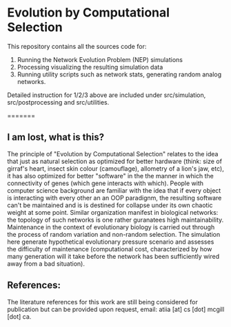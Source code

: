 # Evolution by Computational Selection

This repository contains all the sources code for: 
1. Running the Network Evolution Problem (NEP) simulations
2. Processing visualizing the resulting simulation data
3. Running utility scripts such as network stats, generating random analog networks. 

Detailed instruction for 1/2/3 above are included under src/simulation, src/postprocessing and src/utilities.

=======

## I am lost, what is this?

The principle of "Evolution by Computational Selection" relates to the idea that just as natural selection as optimized for better hardware (think: size of girraf's heart, insect skin colour (camouflage), allometry of a lion's jaw, etc), it has also optimized for better "software" in the the manner in which the connectivity of genes (which gene interacts with which). People with computer science background are familiar with the idea that if every object is interacting with every other an an OOP paradignm, the resulting software can't be maintained and is is destined for collapse under its own chaotic weight at some point. Similar organization manifest in biological networks: the topology of such networks is one rather guranatees high maintainability. Maintenance in the context of evolutionary biology is carried out through the process of random variation and non-random selection. The simulation here generate hypothetical evolutionary pressure scenario and assesses the difficulty of maintenance (computational cost, characterized by how many generation will it take before the network has been sufficiently wired away from a bad situation).

## References:

The literature references for this work are still being considered for publication but can be provided upon request, email: atiia [at] cs [dot] mcgill [dot] ca. 
